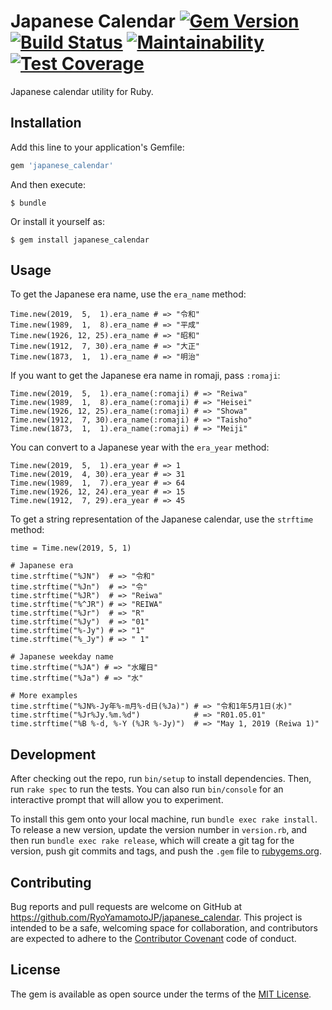 # Japanese Calendar [![Gem Version](https://badge.fury.io/rb/japanese_calendar.svg)](https://badge.fury.io/rb/japanese_calendar) [![Build Status](https://travis-ci.org/RyoYamamotoJP/japanese_calendar.svg?branch=master)](https://travis-ci.org/RyoYamamotoJP/japanese_calendar) [![Maintainability](https://api.codeclimate.com/v1/badges/661b3d2765caae7906c6/maintainability)](https://codeclimate.com/github/RyoYamamotoJP/japanese_calendar/maintainability) [![Test Coverage](https://api.codeclimate.com/v1/badges/661b3d2765caae7906c6/test_coverage)](https://codeclimate.com/github/RyoYamamotoJP/japanese_calendar/test_coverage)

Japanese calendar utility for Ruby.

## Installation

Add this line to your application's Gemfile:

```ruby
gem 'japanese_calendar'
```

And then execute:

    $ bundle

Or install it yourself as:

    $ gem install japanese_calendar

## Usage

To get the Japanese era name, use the `era_name` method:

```
Time.new(2019,  5,  1).era_name # => "令和"
Time.new(1989,  1,  8).era_name # => "平成"
Time.new(1926, 12, 25).era_name # => "昭和"
Time.new(1912,  7, 30).era_name # => "大正"
Time.new(1873,  1,  1).era_name # => "明治"
```

If you want to get the Japanese era name in romaji, pass `:romaji`:

```
Time.new(2019,  5,  1).era_name(:romaji) # => "Reiwa"
Time.new(1989,  1,  8).era_name(:romaji) # => "Heisei"
Time.new(1926, 12, 25).era_name(:romaji) # => "Showa"
Time.new(1912,  7, 30).era_name(:romaji) # => "Taisho"
Time.new(1873,  1,  1).era_name(:romaji) # => "Meiji"
```

You can convert to a Japanese year with the `era_year` method:

```
Time.new(2019,  5,  1).era_year # => 1
Time.new(2019,  4, 30).era_year # => 31
Time.new(1989,  1,  7).era_year # => 64
Time.new(1926, 12, 24).era_year # => 15
Time.new(1912,  7, 29).era_year # => 45
```

To get a string representation of the Japanese calendar, use the `strftime` method:

```
time = Time.new(2019, 5, 1)

# Japanese era
time.strftime("%JN")  # => "令和"
time.strftime("%Jn")  # => "令"
time.strftime("%JR")  # => "Reiwa"
time.strftime("%^JR") # => "REIWA"
time.strftime("%Jr")  # => "R"
time.strftime("%Jy")  # => "01"
time.strftime("%-Jy") # => "1"
time.strftime("%_Jy") # => " 1"

# Japanese weekday name
time.strftime("%JA") # => "水曜日"
time.strftime("%Ja") # => "水"

# More examples
time.strftime("%JN%-Jy年%-m月%-d日(%Ja)") # => "令和1年5月1日(水)"
time.strftime("%Jr%Jy.%m.%d")            # => "R01.05.01"
time.strftime("%B %-d, %-Y (%JR %-Jy)")  # => "May 1, 2019 (Reiwa 1)"
```

## Development

After checking out the repo, run `bin/setup` to install dependencies. Then, run `rake spec` to run the tests. You can also run `bin/console` for an interactive prompt that will allow you to experiment.

To install this gem onto your local machine, run `bundle exec rake install`. To release a new version, update the version number in `version.rb`, and then run `bundle exec rake release`, which will create a git tag for the version, push git commits and tags, and push the `.gem` file to [rubygems.org](https://rubygems.org).

## Contributing

Bug reports and pull requests are welcome on GitHub at https://github.com/RyoYamamotoJP/japanese_calendar. This project is intended to be a safe, welcoming space for collaboration, and contributors are expected to adhere to the [Contributor Covenant](http://contributor-covenant.org) code of conduct.


## License

The gem is available as open source under the terms of the [MIT License](http://opensource.org/licenses/MIT).
